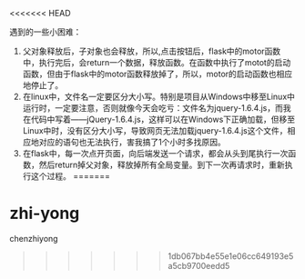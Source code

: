<<<<<<< HEAD


遇到的一些小困难：
1. 父对象释放后，子对象也会释放，所以,点击按钮后，flask中的motor函数中，执行完后，会return一个数据，释放函数。在函数中执行了motot的启动函数，但由于flask中的motor函数释放掉了，所以，motor的启动函数也相应地停止了。
2. 在linux中，文件名一定要区分大小写。特别是项目从Windows中移至Linux中运行时，一定要注意，否则就像今天会吃亏：文件名为jquery-1.6.4.js，而我在代码中写着——jQuery-1.6.4.js，这样可以在Windows下正确加载，但移至Linux中时，没有区分大小写，导致网页无法加载jquery-1.6.4.js这个文件，相应地对应的语句也无法执行，害我搞了1个小时多找原因。
3. 在flask中，每一次点开页面，向后端发送一个请求，都会从头到尾执行一次函数，然后return掉父对象，释放掉所有全局变量。到下一次再请求时，重新执行这个过程。
=======
# zhi-yong
chenzhiyong
>>>>>>> 1db067bb4e55e1e06cc649193e5a5cb9700eedd5

